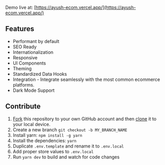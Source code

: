

Demo live at: [https://ayush-ecom.vercel.app/](https://ayush-ecom.vercel.app/)


## Features

- Performant by default
- SEO Ready
- Internationalization
- Responsive
- UI Components
- Theming
- Standardized Data Hooks
- Integration - Integrate seamlessly with the most common ecommerce platforms.
- Dark Mode Support

## Contribute


1. [Fork](https://help.github.com/articles/fork-a-repo/) this repository to your own GitHub account and then [clone](https://help.github.com/articles/cloning-a-repository/) it to your local device.
2. Create a new branch `git checkout -b MY_BRANCH_NAME`
3. Install yarn: `npm install -g yarn`
4. Install the dependencies: `yarn`
5. Duplicate `.env.template` and rename it to `.env.local`
6. Add proper store values to `.env.local`
7. Run `yarn dev` to build and watch for code changes
